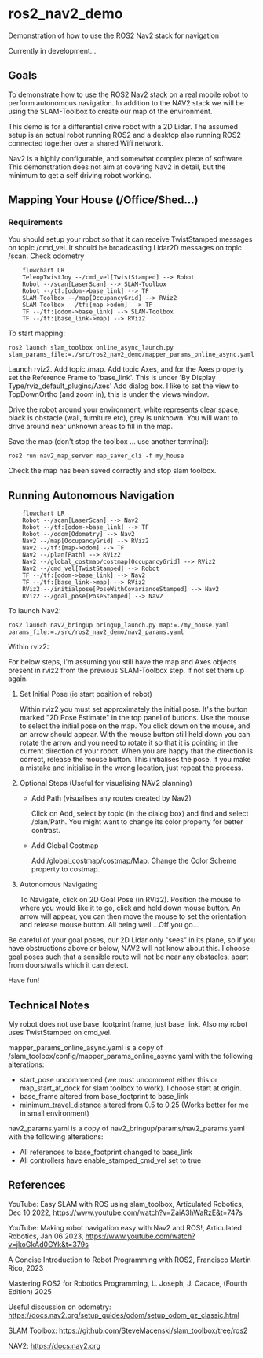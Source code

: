 # ros2_nav2_demo

Demonstration of how to use the ROS2 Nav2 stack for navigation

Currently in development...

## Goals

To demonstrate how to use the ROS2 Nav2 stack on a real mobile robot to perform autonomous navigation. In addition to the NAV2 stack we will be using the SLAM-Toolbox to create our map of the environment.

This demo is for a differential drive robot with a 2D Lidar. The assumed setup is an actual robot running ROS2 and a desktop also running ROS2 connected together over a shared Wifi network.

Nav2 is a highly configurable, and somewhat complex piece of software. This demonstration does not aim at covering Nav2 in detail, but the minimum to get a self driving robot working.

## Mapping Your House (/Office/Shed...)

### Requirements

You should setup your robot so that it can receive TwistStamped messages on topic /cmd_vel. It should be broadcasting Lidar2D messages on topic /scan.
Check odometry

``` mermaid
    flowchart LR
    TeleopTwistJoy --/cmd_vel[TwistStamped] --> Robot
    Robot --/scan[LaserScan] --> SLAM-Toolbox
    Robot --/tf:[odom->base_link] --> TF
    SLAM-Toolbox --/map[OccupancyGrid] --> RViz2
    SLAM-Toolbox --/tf:[map->odom] --> TF
    TF --/tf:[odom->base_link] --> SLAM-Toolbox
    TF --/tf:[base_link->map] --> RViz2
``` 

To start mapping:

```
ros2 launch slam_toolbox online_async_launch.py slam_params_file:=./src/ros2_nav2_demo/mapper_params_online_async.yaml
```

Launch rviz2. Add topic /map. Add topic Axes, and for the Axes property set the Reference Frame to 'base_link'. This is under 'By Display Type/rviz_default_plugins/Axes' Add dialog box. I like to set the view to TopDownOrtho (and zoom in), this is under the views window.

Drive the robot around your environment, white represents clear space, black is obstacle (wall, furniture etc), grey is unknown. You will want to drive around near unknown areas to fill in the map.

Save the map (don't stop the toolbox ... use another terminal):
```
ros2 run nav2_map_server map_saver_cli -f my_house
```

Check the map has been saved correctly and stop slam toolbox.

## Running Autonomous Navigation

``` mermaid
    flowchart LR
    Robot --/scan[LaserScan] --> Nav2
    Robot --/tf:[odom->base_link] --> TF
    Robot --/odom[Odometry] --> Nav2
    Nav2 --/map[OccupancyGrid] --> RViz2
    Nav2 --/tf:[map->odom] --> TF
    Nav2 --/plan[Path] --> RViz2
    Nav2 --/global_costmap/costmap[OccupancyGrid] --> RViz2
    Nav2 --/cmd_vel[TwistStamped] --> Robot
    TF --/tf:[odom->base_link] --> Nav2
    TF --/tf:[base_link->map] --> RViz2
    RViz2 --/initialpose[PoseWithCovarianceStamped] --> Nav2
    RViz2 --/goal_pose[PoseStamped] --> Nav2
``` 


To launch Nav2:

```
ros2 launch nav2_bringup bringup_launch.py map:=./my_house.yaml params_file:=./src/ros2_nav2_demo/nav2_params.yaml
```

Within rviz2:

For below steps, I'm assuming you still have the map and Axes objects present in rviz2 from the previous SLAM-Toolbox step. If not set them up again.

1. Set Initial Pose (ie start position of robot)

    Within rviz2 you must set approximately the initial pose. It's the button marked "2D Pose Estimate" in the top panel of buttons. Use the mouse to select the initial pose on the map. You click down on the mouse, and an arrow should appear. With the mouse button still held down you can rotate the arrow and you need to rotate it so that it is pointing in the current direction of your robot. When you are happy that the direction is correct, release the mouse button. This initialises the pose. If you make a mistake and initialise in the wrong location, just repeat the process.

2. Optional Steps (Useful for visualising NAV2 planning)

   * Add Path (visualises any routes created by Nav2)

     Click on Add, select by topic (in the dialog box) and find and select /plan/Path. You might want to change its color property for better contrast.
     
   * Add Global Costmap

     Add /global_costmap/costmap/Map. Change the Color Scheme property to costmap.

3. Autonomous Navigating

    To Navigate, click on 2D Goal Pose (in RViz2). Position the mouse to where you would like it to go, click and hold down mouse button. An arrow will appear, you can then move the mouse to set the orientation and release mouse button. All being well....Off you go...

Be careful of your goal poses, our 2D Lidar only "sees" in its plane, so if you have obstructions above or below, NAV2 will not know about this. I choose goal poses such that a sensible route will not be near any obstacles, apart from doors/walls which it can detect.

Have fun!

## Technical Notes

My robot does not use base_footprint frame, just base_link. Also my robot uses TwistStamped on cmd_vel.

mapper_params_online_async.yaml is a copy of /slam_toolbox/config/mapper_params_online_async.yaml with the following alterations:

* start_pose uncommented (we must uncomment either this or map_start_at_dock for slam toolbox to work). I choose start at origin.
* base_frame altered from base_footprint to base_link
* minimum_travel_distance altered from 0.5 to 0.25 (Works better for me in small environment)

nav2_params.yaml is a copy of nav2_bringup/params/nav2_params.yaml with the following alterations:

* All references to base_footprint changed to base_link
* All controllers have enable_stamped_cmd_vel set to true

## References

YouTube: Easy SLAM with ROS using slam_toolbox, Articulated Robotics, Dec 10 2022, https://www.youtube.com/watch?v=ZaiA3hWaRzE&t=747s

YouTube: Making robot navigation easy with Nav2 and ROS!, Articulated Robotics, Jan 06 2023, https://www.youtube.com/watch?v=jkoGkAd0GYk&t=379s

A Concise Introduction to Robot Programming with ROS2, Francisco Martin Rico, 2023

Mastering ROS2 for Robotics Programming, L. Joseph, J. Cacace, (Fourth Edition) 2025

Useful discussion on odometry:
https://docs.nav2.org/setup_guides/odom/setup_odom_gz_classic.html

SLAM Toolbox:
https://github.com/SteveMacenski/slam_toolbox/tree/ros2

NAV2:
https://docs.nav2.org
